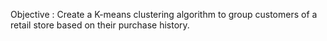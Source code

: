 Objective : Create a K-means clustering algorithm to group customers of a retail store based on their purchase history.
